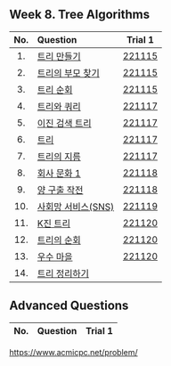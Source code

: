 ## Week 8. Tree Algorithms
|No.  |Question|Trial 1|
|:---:|:-------|:-----:|
|1.   |[트리 만들기](https://www.acmicpc.net/problem/14244)| [221115](https://github.com/JoonHyeok-hozy-Kim/algorithm_study/blob/main/BaekJoon/Solutions/Week8/MainQuestions/Sol_01_221115_14244.py) |
|2.   |[트리의 부모 찾기](https://www.acmicpc.net/problem/11725)| [221115](https://github.com/JoonHyeok-hozy-Kim/algorithm_study/blob/main/BaekJoon/Solutions/Week8/MainQuestions/Sol_02_221115_11725.py) |
|3.   |[트리 순회](https://www.acmicpc.net/problem/1991)| [221115](https://github.com/JoonHyeok-hozy-Kim/algorithm_study/blob/main/BaekJoon/Solutions/Week8/MainQuestions/Sol_03_221115_1991.py) |
|4.   |[트리와 쿼리](https://www.acmicpc.net/problem/15681)| [221117](https://github.com/JoonHyeok-hozy-Kim/algorithm_study/blob/main/BaekJoon/Solutions/Week8/MainQuestions/Sol_04_221117_15681_cheated.py) |
|5.   |[이진 검색 트리](https://www.acmicpc.net/problem/5639)| [221117](https://github.com/JoonHyeok-hozy-Kim/algorithm_study/blob/main/BaekJoon/Solutions/Week8/MainQuestions/Sol_05_221117_5639.py) |
|6.   |[트리](https://www.acmicpc.net/problem/4803)| [221117](https://github.com/JoonHyeok-hozy-Kim/algorithm_study/blob/main/BaekJoon/Solutions/Week8/MainQuestions/Sol_06_221117_4803.py) |
|7.   |[트리의 지름](https://www.acmicpc.net/problem/1967)| [221117](https://github.com/JoonHyeok-hozy-Kim/algorithm_study/blob/main/BaekJoon/Solutions/Week8/MainQuestions/Sol_07_221117_1967.py) |
|8.   |[회사 문화 1](https://www.acmicpc.net/problem/14267)| [221118](https://github.com/JoonHyeok-hozy-Kim/algorithm_study/blob/main/BaekJoon/Solutions/Week8/MainQuestions/Sol_08_221118_14267.py) |
|9.   |[양 구출 작전](https://www.acmicpc.net/problem/16437)| [221118](https://github.com/JoonHyeok-hozy-Kim/algorithm_study/blob/main/BaekJoon/Solutions/Week8/MainQuestions/Sol_09_221118_16437.py) |
|10.  |[사회망 서비스(SNS)](https://www.acmicpc.net/problem/2533)| [221119](https://github.com/JoonHyeok-hozy-Kim/algorithm_study/blob/main/BaekJoon/Solutions/Week8/MainQuestions/Sol_10_221119_2533_cheated.py) |
|11.  |[K진 트리](https://www.acmicpc.net/problem/11812)| [221120](https://github.com/JoonHyeok-hozy-Kim/algorithm_study/blob/main/BaekJoon/Solutions/Week8/MainQuestions/Sol_11_221120_11812.py) |
|12.  |[트리의 순회](https://www.acmicpc.net/problem/2263)| [221120](https://github.com/JoonHyeok-hozy-Kim/algorithm_study/blob/main/BaekJoon/Solutions/Week8/MainQuestions/Sol_12_221120_2263_cheated.py) |
|13.  |[우수 마을](https://www.acmicpc.net/problem/1949)| [221120](https://github.com/JoonHyeok-hozy-Kim/algorithm_study/blob/main/BaekJoon/Solutions/Week8/MainQuestions/Sol_13_221120_1949.py) |
|14.  |[트리 정리하기](https://www.acmicpc.net/problem/23844)| [](https://github.com/JoonHyeok-hozy-Kim/algorithm_study/blob/main/BaekJoon/Solutions/Week8/MainQuestions/Sol.py) |


## Advanced Questions
|No.  |Question|Trial 1|
|:---:|:-------|:-----:|

https://www.acmicpc.net/problem/
